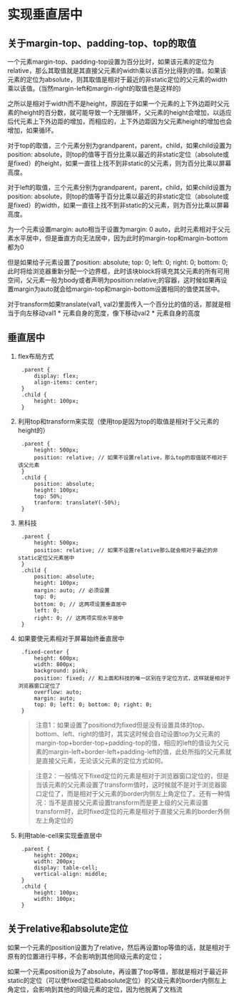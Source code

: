 # 实现垂直居中

## 关于margin-top、padding-top、top的取值
   
   一个元素margin-top、padding-top设置为百分比时，如果该元素的定位为relative，那么其取值就是其直接父元素的width乘以该百分比得到的值。如果该元素的定位为absolute，则其取值是相对于最近的非static定位的父元素的width乘以该值。(当然margin-left和margin-right的取值也是这样的)

   之所以是相对于width而不是height，原因在于如果一个元素的上下外边距时父元素的height的百分数，就可能导致一个无限循环，父元素的height会增加，以适应后代元素上下外边距的增加，而相应的，上下外边距因为父元素height的增加也会增加，如果循环。

   对于top的取值，三个元素分别为grandparent，parent，child，如果child设置为position: absolute，则top的值等于百分比乘以最近的非static定位（absolute或是fixed）的height，如果一直往上找不到非static的父元素，则为百分比乘以屏幕高度。

   对于left的取值，三个元素分别为grandparent，parent，child，如果child设置为position: absolute，则top的值等于百分比乘以最近的非static定位（absolute或是fixed）的width，如果一直往上找不到非static的父元素，则为百分比乘以屏幕高度。

   为一个元素设置margin: auto相当于设置为margin: 0 auto，此时元素相对于父元素水平居中，但是垂直方向无法居中，因为此时的margin-top和margin-bottom都为0

   但是如果给子元素设置了position: absolute; top: 0; left: 0; right: 0; bottom: 0;此时将给浏览器重新分配一个边界框，此时该块block将填充其父元素的所有可用空间，父元素一般为body或者声明为position:relative;的容器，这时候如果再设置margin为auto就会给margin-top和margin-bottom设置相同的值使其居中。

   对于transform如果translate(val1, val2)里面传入一个百分比的值的话，那就是相当于向左移动val1 * 元素自身的宽度，像下移动val2 * 元素自身的高度


## 垂直居中

1. flex布局方式
   ```
    .parent {
        display: flex;
        align-items: center;
    }
    .child {
        height: 100px;
    }
   ```

2. 利用top和transform来实现（使用top是因为top的取值是相对于父元素的height的）
   ```
    .parent {
        height: 500px;
        position: relative; // 如果不设置relative，那么top的取值就不相对于该父元素
    }
    .child {
        position: absolute;
        height: 100px;
        top: 50%;
        tranform: translateY(-50%);
    }
   ```

3. 黑科技
   ```
    .parent {
        height: 500px;
        position: relative; // 如果不设置relative那么就会相对于最近的非static定位父元素居中
    }
    .child {
        position: absolute;
        height: 100px;
        margin: auto; // 必须设置
        top: 0;
        bottom: 0; // 这两项设置垂直居中
        left: 0;
        right: 0; // 这两项实现水平居中
    }
   ```

4. 如果要使元素相对于屏幕始终垂直居中
   ```
    .fixed-center {
        height: 600px;
        width: 800px;
        background: pink;
        position: fixed; // 和上面和科技的唯一区别在于定位方式，这样就是相对于浏览器窗口定位了
        overflow: auto;
        margin: auto;
        top: 0; left: 0; bottom: 0; right: 0;
    }
   ```

    > 注意1：如果设置了positiond为fixed但是没有设置具体的top、bottom、left、right的值时，其实这时候会自动设置top为父元素的margin-top+border-top+padding-top的值，相应的left的值设为父元素的margin-left+border-left+padding-left的值，此处所指的父元素就是直接父元素，无论该父元素的定位方式如何。

    > 注意2：一般情况下fixed定位的元素是相对于浏览器窗口定位的，但是当该元素的父元素设置了transform值时，这时候就不是对于浏览器窗口定位了，而是相对于父元素的border内侧左上角定位了。还有一种情况：当不是直接父元素设置transform而是更上级的父元素设置transform时，此时fixed定位的元素是相对于直接父元素的border外侧左上角定位的

5. 利用table-cell来实现垂直居中
   
   ```
    .parent {
        height: 200px;
        width: 200px;
        display: table-cell;
        vertical-align: middle;
    }
    .child {
        height: 100px;
        width: 100px;
    }

   ```

## 关于relative和absolute定位

如果一个元素的position设置为了relative，然后再设置top等值的话，就是相对于原有的位置进行平移，不会影响到其他同级元素的定位；

如果一个元素position设为了absolute，再设置了top等值，那就是相对于最近非static的定位（可以使fixed定位和absolute定位）的父级元素的border内侧左上角定位，会影响到其他的同级元素的定位，因为他脱离了文档流